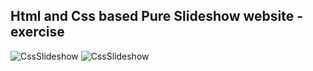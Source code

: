 Html and Css based Pure Slideshow website - exercise
---

![CssSlideshow](https://github.com/r4nd3l/CssSlideshow/blob/master/img/sample.gif)
![CssSlideshow](sample.gif?raw=true)
